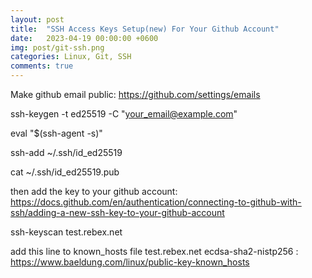 ```yaml
---
layout: post
title:  "SSH Access Keys Setup(new) For Your Github Account"
date:   2023-04-19 00:00:00 +0600
img: post/git-ssh.png
categories: Linux, Git, SSH
comments: true
---
```


Make github email public: https://github.com/settings/emails

ssh-keygen -t ed25519 -C "your_email@example.com"

eval "$(ssh-agent -s)"

ssh-add ~/.ssh/id_ed25519

cat ~/.ssh/id_ed25519.pub

then add the key to your github account: https://docs.github.com/en/authentication/connecting-to-github-with-ssh/adding-a-new-ssh-key-to-your-github-account

ssh-keyscan test.rebex.net

add this line to known_hosts file test.rebex.net ecdsa-sha2-nistp256 : https://www.baeldung.com/linux/public-key-known_hosts
